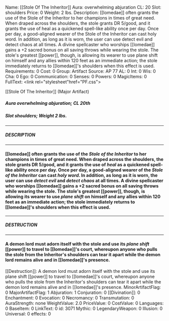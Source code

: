 Name: [[Stole Of The Inheritor]]
Aura: overwhelming abjuration
CL: 20
Slot: shoulders
Price: 0
Weight: 2 lbs.
Description: [[Iomedae]] often grants the use of the Stole of the Inheritor to her champions in times of great need. When draped across the shoulders, the stole grants DR 5/good, and it grants the use of heal as a quickened spell-like ability once per day. Once per day, a good-aligned wearer of the Stole of the Inheritor can cast holy word. In addition, as long as it is worn, the user can use detect evil and detect chaos at all times. A divine spellcaster who worships [[Iomedae]] gains a +2 sacred bonus on all saving throws while wearing the stole. The stole's greatest [[power]], though, is allowing its wearer to use plane shift on himself and any allies within 120 feet as an immediate action; the stole immediately returns to [[Iomedae]]'s shoulders when this effect is used.
Requirements: 0
Cost: 0
Group: Artifact
Source: AP 77
AL: 0
Int: 0
Wis: 0
Cha: 0
Ego: 0
Communication: 0
Senses: 0
Powers: 0
MagicItems: 0
FullText: <link rel="stylesheet"href="PF.css"><div class="heading"><p class="alignleft">[[Stole Of The Inheritor]] (Major Artifact)</p><div style="clear: both;"></div></div><div><h5><b>Aura </b>overwhelming abjuration; <b>CL </b>20th</h5><h5><b>Slot </b>shoulders; <b>Weight </b>2 lbs.</h5></div><hr/><div><h5><b>DESCRIPTION</b></h5></div><hr/><div><h4><p>[[Iomedae]] often grants the use of the <i>Stole of the Inheritor</i> to her champions in times of great need. When draped across the shoulders, the stole grants DR 5/good, and it grants the use of <i>heal</i> as a quickened spell-like ability once per day. Once per day, a good-aligned wearer of the <i>Stole of the Inheritor</i> can cast <i>holy word</i>. In addition, as long as it is worn, the user can use <i>detect evil</i> and <i>detect chaos</i> at all times. A divine spellcaster who worships [[Iomedae]] gains a +2 sacred bonus on all saving throws while wearing the stole. The stole's greatest [[power]], though, is allowing its wearer to use <i>plane shift</i> on himself and any allies within 120 feet as an immediate action; the stole immediately returns to [[Iomedae]]'s shoulders when this effect is used.</p></h4></div><hr/><div><h5><b>DESTRUCTION</b></h5></div><hr/><div><h4><p>A demon lord must adorn itself with the stole and use its <i>plane shift</i> [[power]] to travel to [[Iomedae]]'s court, whereupon anyone who pulls the stole from the Inheritor's shoulders can tear it apart while the demon lord remains alive and in [[Iomedae]]'s presence.</p></h4></div>
[[Destruction]]: A demon lord must adorn itself with the stole and use its plane shift [[power]] to travel to [[Iomedae]]'s court, whereupon anyone who pulls the stole from the Inheritor's shoulders can tear it apart while the demon lord remains alive and in [[Iomedae]]'s presence.
MinorArtifactFlag: 0
MajorArtifactFlag: 1
Abjuration: 1
Conjuration: 0
[[Divination]]: 0
Enchantment: 0
Evocation: 0
Necromancy: 0
Transmutation: 0
AuraStrength: none
WeightValue: 2.0
PriceValue: 0
CostValue: 0
Languages: 0
BaseItem: 0
LinkText: 0
id: 3071
Mythic: 0
LegendaryWeapon: 0
Illusion: 0
Universal: 0
effects: 0
